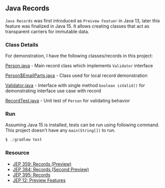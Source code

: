 ## Java Records

`Java Records` was first introduced as `Preivew Featuer` in Java 13,
later this feature was finalized in Java 15. It allows creating classes 
that act as transparent carriers for immutable data.

### Class Details

For demonstration, I have the following classes/records in this project:

[Person.java][1] - Main record class which implements `Validator` interface

[Person$EmailParts.java][2] - Class used for local record demonstration

[Validator.java][3] - Interface with single method `boolean isValid()` for demonstrating interface use case with record

[RecordTest.java][4] - Unit test of `Person` for validating behavior

### Run
Assuming Java 15 is installed, tests can be run using following command. This project doesn't have any `main(String[])` to run.

```java
$ ./gradlew test
```

### Resource
* [JEP 359: Records (Preview)](https://openjdk.java.net/jeps/359)
* [JEP 384: Records (Second Preview)](https://openjdk.java.net/jeps/384)
* [JEP 395: Records](https://openjdk.java.net/jeps/395)
* [JEP 12: Preview Features](https://openjdk.java.net/jeps/12)

[1]: https://github.com/ronygomes/reference/blob/master/JavaRecords/src/main/java/me/ronygomes/reference/Person.java
[2]: https://github.com/ronygomes/reference/blob/master/JavaRecords/src/main/java/me/ronygomes/reference/Person.java#L20-L24
[3]: https://github.com/ronygomes/reference/blob/master/JavaRecords/src/main/java/me/ronygomes/reference/Validator.java
[4]: https://github.com/ronygomes/reference/blob/master/JavaRecords/src/test/java/me/ronygomes/reference/RecordTest.java
